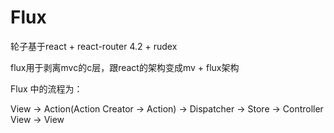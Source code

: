 # Flux
轮子基于react + react-router 4.2 + rudex

flux用于剥离mvc的c层，跟react的架构变成mv + flux架构

Flux 中的流程为：

View -> Action(Action Creator -> Action) -> Dispatcher -> Store -> Controller View -> View